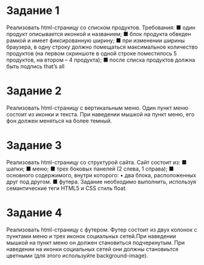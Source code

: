 # Задание 1
Реализовать html-страницу со списком продуктов.
Требования:
■ один продукт описывается иконкой и названием;
■ блок продукта обведен рамкой и имеет фиксированную ширину;
■ при изменении ширины браузера, в одну строку должно помещаться максимальное количество продуктов (на первом скриншоте в одной строке поместилось 5 продуктов, на втором – 4 продукта);
■ после списка продуктов должна быть подпись that’s all

# Задание 2
Реализовать html-страницу с вертикальным меню. Один пункт меню состоит из иконки и текста. При наведении мышкой на пункт меню, его фон должен меняться на более темный.

# Задание 3
Реализовать html-страницу со структурой сайта. Сайт состоит из:
■ шапки;
■ меню;
■ трех боковых панелей (2 слева, 1 справа);
■ основного содержимого, внутри которого:
  • два блока, расположенных друг под другом.
■ футера.
Задание необходимо выполнить, используя семантические теги HTML5 и CSS стиль float.

# Задание 4
Реализовать html-страницу с футером. Футер состоит из двух колонок с пунктами меню и трех иконок социальных сетей.При наведении мышкой на пункт меню он должен становиться подчеркнутым. При наведении на иконки социальных сетей они должны становиьтся цветными (для этого используйте background-image).
